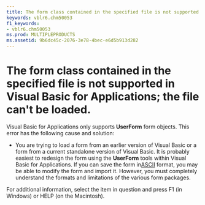 ```yaml
---
title: The form class contained in the specified file is not supported in Visual Basic for Applications; the file can't be loaded.
keywords: vblr6.chm50053
f1_keywords:
- vblr6.chm50053
ms.prod: MULTIPLEPRODUCTS
ms.assetid: 9b6dc45c-2076-3e78-4bec-e6d5b913d282
---
```



# The form class contained in the specified file is not supported in Visual Basic for Applications; the file can't be loaded.

Visual Basic for Applications only supports  **UserForm** form objects. This error has the following cause and solution:



- You are trying to load a form from an earlier version of Visual Basic or a form from a current standalone version of Visual Basic. It is probably easiest to redesign the form using the  **UserForm** tools within Visual Basic for Applications. If you can save the form in[ASCII](vbe-glossary.md) format, you may be able to modify the form and import it. However, you must completely understand the formats and limitations of the various form packages.
    

For additional information, select the item in question and press F1 (in Windows) or HELP (on the Macintosh).

